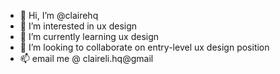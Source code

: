 - 👋 Hi, I’m @clairehq
- 👀 I’m interested in ux design
- 🌱 I’m currently learning ux design
- 💞️ I’m looking to collaborate on entry-level ux design position
- 📫 email me @ claireli.hq@gmail

<!---
clairehq/clairehq is a ✨ special ✨ repository because its `README.md` (this file) appears on your GitHub profile.
You can click the Preview link to take a look at your changes.
--->
